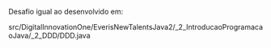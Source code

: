 Desafio igual ao desenvolvido em:

src/DigitalInnovationOne/EverisNewTalentsJava2/_2_IntroducaoProgramacaoJava/_2_DDD/DDD.java
